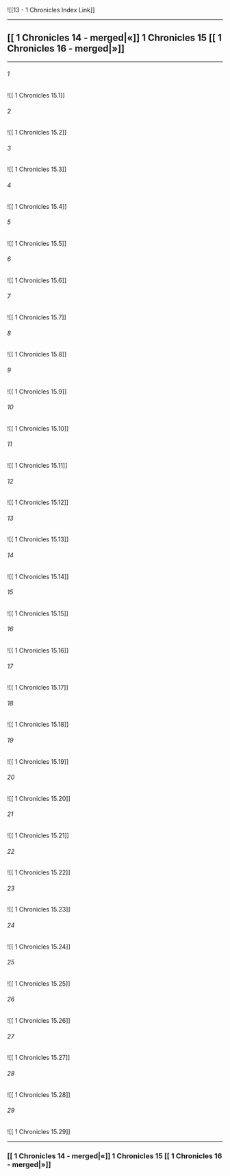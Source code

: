  ![[13 - 1 Chronicles Index Link]]

---
##  [[ 1 Chronicles 14 - merged|«]]  1 Chronicles 15 [[ 1 Chronicles 16 - merged|»]]

---

###### 1
![[ 1 Chronicles 15.1]] 

###### 2
![[ 1 Chronicles 15.2]] 

###### 3
![[ 1 Chronicles 15.3]] 

###### 4
![[ 1 Chronicles 15.4]]

###### 5 
![[ 1 Chronicles 15.5]] 

###### 6
![[ 1 Chronicles 15.6]] 

###### 7
![[ 1 Chronicles 15.7]] 

###### 8
![[ 1 Chronicles 15.8]] 

###### 9
![[ 1 Chronicles 15.9]] 

###### 10
![[ 1 Chronicles 15.10]] 

###### 11
![[ 1 Chronicles 15.11]] 

###### 12
![[ 1 Chronicles 15.12]]

###### 13
![[ 1 Chronicles 15.13]] 

###### 14
![[ 1 Chronicles 15.14]] 

###### 15
![[ 1 Chronicles 15.15]]

###### 16
![[ 1 Chronicles 15.16]] 

###### 17
![[ 1 Chronicles 15.17]]

###### 18
![[ 1 Chronicles 15.18]] 

###### 19
![[ 1 Chronicles 15.19]] 

###### 20
![[ 1 Chronicles 15.20]]

###### 21
![[ 1 Chronicles 15.21]] 

###### 22
![[ 1 Chronicles 15.22]] 

###### 23
![[ 1 Chronicles 15.23]]

###### 24
![[ 1 Chronicles 15.24]] 

###### 25
![[ 1 Chronicles 15.25]]

###### 26
![[ 1 Chronicles 15.26]] 

###### 27
![[ 1 Chronicles 15.27]] 

###### 28
![[ 1 Chronicles 15.28]]

###### 29
![[ 1 Chronicles 15.29]] 


---
###  [[ 1 Chronicles 14 - merged|«]]  1 Chronicles 15 [[ 1 Chronicles 16 - merged|»]]